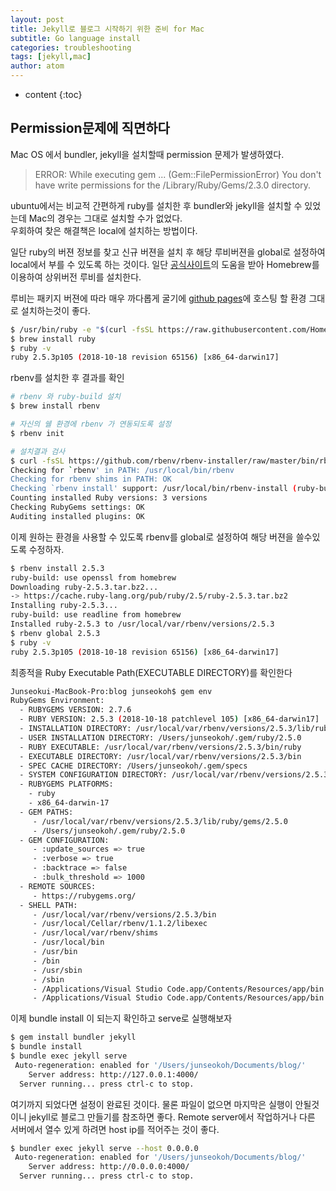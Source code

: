 ```yaml
---
layout: post
title: Jekyll로 블로그 시작하기 위한 준비 for Mac
subtitle: Go language install
categories: troubleshooting
tags: [jekyll,mac]
author: atom
---
```


* content
{:toc}

## Permission문제에 직면하다

Mac OS 에서 bundler, jekyll을 설치할때 permission 문제가 발생하였다.

> ERROR:  While executing gem ... (Gem::FilePermissionError)
> You don't have write permissions for the /Library/Ruby/Gems/2.3.0  directory.

ubuntu에서는 비교적 간편하게 ruby를 설치한 후 bundler와 jekyll을 설치할 수 있었는데 Mac의 경우는 그대로 설치할 수가 없었다.  
우회하여 찾은 해결책은 local에 설치하는 방법이다.

일단 ruby의 버젼 정보를 찾고 신규 버젼을 설치 후 해당 루비버젼을 global로 설정하여 local에서 부를 수 있도록 하는 것이다.
일단 [공식사이트](https://jekyllrb-ko.github.io/docs/installation/)의 도움을 받아 Homebrew를 이용하여 상위버전 루비를 설치한다.

루비는 패키지 버젼에 따라 매우 까다롭게 굴기에 [github pages](https://pages.github.com/versions/)에 호스팅 할 환경 그대로 설치하는것이 좋다.

``` bash
$ /usr/bin/ruby -e "$(curl -fsSL https://raw.githubusercontent.com/Homebrew/install/master/install)"
$ brew install ruby
$ ruby -v
ruby 2.5.3p105 (2018-10-18 revision 65156) [x86_64-darwin17]
```

rbenv를 설치한 후 결과를 확인

```bash
# rbenv 와 ruby-build 설치
$ brew install rbenv

# 자신의 쉘 환경에 rbenv 가 연동되도록 설정
$ rbenv init

# 설치결과 검사
$ curl -fsSL https://github.com/rbenv/rbenv-installer/raw/master/bin/rbenv-doctor | bash
Checking for `rbenv' in PATH: /usr/local/bin/rbenv
Checking for rbenv shims in PATH: OK
Checking `rbenv install' support: /usr/local/bin/rbenv-install (ruby-build 20190423)
Counting installed Ruby versions: 3 versions
Checking RubyGems settings: OK
Auditing installed plugins: OK
```

이제 원하는 환경을 사용할 수 있도록 rbenv를 global로 설정하여 해당 버젼을 쓸수있도록 수정하자.

```bash
$ rbenv install 2.5.3
ruby-build: use openssl from homebrew
Downloading ruby-2.5.3.tar.bz2...
-> https://cache.ruby-lang.org/pub/ruby/2.5/ruby-2.5.3.tar.bz2
Installing ruby-2.5.3...
ruby-build: use readline from homebrew
Installed ruby-2.5.3 to /usr/local/var/rbenv/versions/2.5.3
$ rbenv global 2.5.3
$ ruby -v
ruby 2.5.3p105 (2018-10-18 revision 65156) [x86_64-darwin17]
```

최종적을 Ruby Executable Path(EXECUTABLE DIRECTORY)를 확인한다

```bash
Junseokui-MacBook-Pro:blog junseokoh$ gem env
RubyGems Environment:
  - RUBYGEMS VERSION: 2.7.6
  - RUBY VERSION: 2.5.3 (2018-10-18 patchlevel 105) [x86_64-darwin17]
  - INSTALLATION DIRECTORY: /usr/local/var/rbenv/versions/2.5.3/lib/ruby/gems/2.5.0
  - USER INSTALLATION DIRECTORY: /Users/junseokoh/.gem/ruby/2.5.0
  - RUBY EXECUTABLE: /usr/local/var/rbenv/versions/2.5.3/bin/ruby
  - EXECUTABLE DIRECTORY: /usr/local/var/rbenv/versions/2.5.3/bin
  - SPEC CACHE DIRECTORY: /Users/junseokoh/.gem/specs
  - SYSTEM CONFIGURATION DIRECTORY: /usr/local/var/rbenv/versions/2.5.3/etc
  - RUBYGEMS PLATFORMS:
    - ruby
    - x86_64-darwin-17
  - GEM PATHS:
     - /usr/local/var/rbenv/versions/2.5.3/lib/ruby/gems/2.5.0
     - /Users/junseokoh/.gem/ruby/2.5.0
  - GEM CONFIGURATION:
     - :update_sources => true
     - :verbose => true
     - :backtrace => false
     - :bulk_threshold => 1000
  - REMOTE SOURCES:
     - https://rubygems.org/
  - SHELL PATH:
     - /usr/local/var/rbenv/versions/2.5.3/bin
     - /usr/local/Cellar/rbenv/1.1.2/libexec
     - /usr/local/var/rbenv/shims
     - /usr/local/bin
     - /usr/bin
     - /bin
     - /usr/sbin
     - /sbin
     - /Applications/Visual Studio Code.app/Contents/Resources/app/bin
     - /Applications/Visual Studio Code.app/Contents/Resources/app/bin
```

이제 bundle install 이 되는지 확인하고 serve로 실행해보자

```bash
$ gem install bundler jekyll
$ bundle install
$ bundle exec jekyll serve
 Auto-regeneration: enabled for '/Users/junseokoh/Documents/blog/'
    Server address: http://127.0.0.1:4000/
  Server running... press ctrl-c to stop.
```

여기까지 되었다면 설정이 완료된 것이다. 물론 파일이 없으면 마지막은 실행이 안될것이니 jekyll로 블로그 만들기를 참조하면 좋다. Remote server에서 작업하거나 다른 서버에서 열수 있게 하려면 host ip를 적어주는 것이 좋다.

```bash
$ bundler exec jekyll serve --host 0.0.0.0
 Auto-regeneration: enabled for '/Users/junseokoh/Documents/blog/'
    Server address: http://0.0.0.0:4000/
  Server running... press ctrl-c to stop.
```
